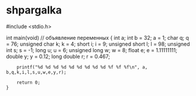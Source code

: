 # shpargalka
#include <stdio.h>

int main(void)
// объявление переменных
	{
		int a;
		int b = 32;
		a = 1;
		char q;
		q = 76;
		unsigned char k;
		k = 4;
		short i;
		i = 9;
		unsigned short l;
		l = 98;
		unsigned int s;
		s = -1;
		long u;
		u = 6;
		unsigned long w;
		w = 8;
		float e;
		e = 1.11111111;
		double y;
		y = 0.12;
		long double r;
		r = 0.467;



		printf("%d %d %d %d %d %d %d %d %d %f %f %f\n", a, b,q,k,i,l,s,u,w,e,y,r);
		
		return 0;
	}
